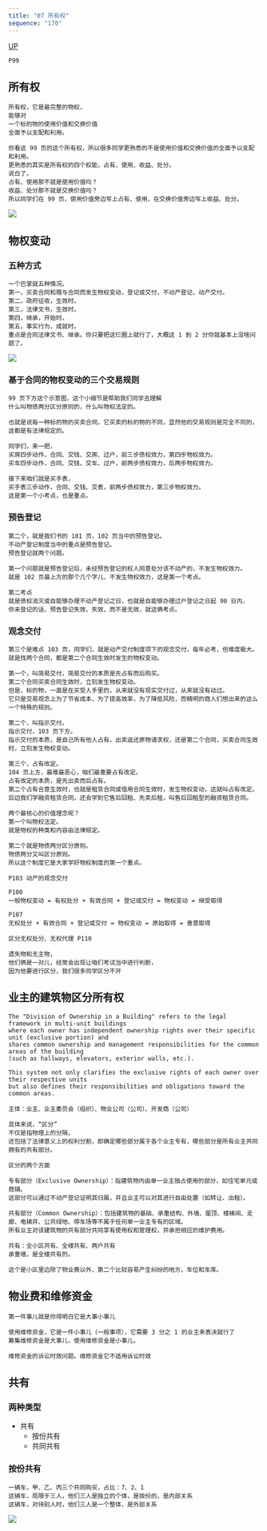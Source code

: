 ```yaml
---
title: "07 所有权"
sequence: "170"
---
```


[UP](/law/civil-law-index.html)


```text
P99
```

## 所有权

```text
所有权，它是最完整的物权，
能够对
一个标的物的使用价值和交换价值
全面予以支配和利用。
```

```text
你看这 99 页的这个所有权，所以很多同学更熟悉的不是使用价值和交换价值的全面予以支配和利用。
更熟悉的其实是所有权的四个权能，占有、使用、收益、处分。
说白了，
占有、使用那不就是使用价值吗？
收益、处分那不就是交换价值吗？
所以同学们在 99 页，使用价值旁边写上占有、使用，在交换价值旁边写上收益、处分。
```

![](/assets/images/law/civil/物权-所有权.svg)

## 物权变动

### 五种方式

```text
一个巴掌就五种情况。
第一，买卖合同和赠与合同而发生物权变动，登记或交付，不动产登记，动产交付。
第二，政府征收，生效时。
第三，法律文书，生效时。
第四，继承，开始时。
第五，事实行为，成就时。
重点是合同法律文书、继承。你只要把这仨圈上就行了，大概这 1 到 2 分你就基本上没啥问题了。
```

![](/assets/images/law/civil/物权-所有权-物权变动.svg)

### 基于合同的物权变动的三个交易规则

```text
99 页下方这个示意图，这个小细节是帮助我们同学去理解
什么叫物债两分区分原则的，什么叫物权法定的。

也就是说每一种标的物的买卖合同，它买卖的标的物的不同，显然他的交易规则是完全不同的，这都是有法律规定的。

同学们，来一把，
买房四步动作，合同、交钱、交房、过户，前三步债权效力，第四步物权效力。
买车四步动作，合同、交钱、交车、过户，前两步债权效力，后两步物权效力。

接下来咱们就是买手表，
买手表三步动作，合同、交钱、交表，前两步债权效力，第三步物权效力。
这是第一个小考点，也是重点。
```

### 预告登记

```text
第二个，就是我们书的 101 页，102 页当中的预告登记。
不动产登记制度当中的重点是预告登记。
预告登记就两个问题。

第一个问题就是预告登记后，未经预告登记的权人同意处分该不动产的，不发生物权效力。
就是 102 页最上方的那个几个字儿，不发生物权效力，这是第一个考点。

第二考点
就是债权消灭或自能够办理不动产登记之日，也就是自能够办理过户登记之日起 90 日内，
你未登记的话，预告登记失效，失效，而不是无效，就这俩考点。
```

### 观念交付

```text
第三个是难点 103 页，同学们，就是动产交付制度项下的观念交付，每年必考，但难度极大。
就是找两个合同，都是第二个合同生效时发生的物权变动。

第一个，叫简易交付，简易交付的本质是先占有而后购买。
第二个合同买卖合同生效时，立刻发生物权变动。
但是，标的物，一直是在买受人手里的，从来就没有现实交付过，从来就没有动过。
它只是交易观念上为了节省成本，为了提高效率，为了降低风险，而精明的商人们想出来的这么一个特殊的规则。

第二个，叫指示交付。
指示交付，103 页下方。
指示交付的本质，是自己所有他人占有，出卖返还原物请求权，还是第二个合同，买卖合同生效时，立刻发生物权变动。

第三个，占有改定。
104 页上方，最难最恶心，咱们最重要占有改定。
占有改定的本质，是先出卖而后占有。
第二个占有合意生效时，也就是租赁合同或借用合同生效时，发生物权变动，这就叫占有改定。
后边我们学融资租赁合同，还会学到它售后回租、先卖后租，叫售后回租型的融资租赁合同。
```

```text
两个最核心的价值理念呢？
第一个叫物权法定。
就是物权的种类和内容由法律规定。

第二个就是物债两分区分原则。
物债两分又叫区分原则。
所以这个制度它是大家学好物权制度的第一个重点。
```


```text
P103 动产的观念交付
```


```text
P100
一般物权变动 = 有权处分 + 有效合同 + 登记或交付 = 物权变动 = 继受取得
```

```text
P107
无权处分 + 有效合同 + 登记或交付 = 物权变动 = 原始取得 = 善意取得
```

```text
区分无权处分、无权代理 P110
```

```text
遗失物和无主物，
他们俩是一对儿，经常会出现让咱们考试当中进行判断，
因为他要进行区分，我们很多同学区分不开
```

## 业主的建筑物区分所有权

```text
The "Division of Ownership in a Building" refers to the legal framework in multi-unit buildings
where each owner has independent ownership rights over their specific unit (exclusive portion) and
shares common ownership and management responsibilities for the common areas of the building 
(such as hallways, elevators, exterior walls, etc.). 

This system not only clarifies the exclusive rights of each owner over their respective units 
but also defines their responsibilities and obligations toward the common areas.
```

```text
主体：业主、业主委员会（组织）、物业公司（公司）、开发商（公司）
```

```text
具体来说，“区分”
不仅是指物理上的分隔，
还包括了法律意义上的权利分割，即确定哪些部分属于各个业主专有，哪些部分是所有业主共同拥有的共有部分。
```

```text
区分的两个方面

专有部分（Exclusive Ownership）：指建筑物内由单一业主独占使用的部分，如住宅单元或商铺。
这部分可以通过不动产登记证明其归属，并且业主可以对其进行自由处置（如转让、出租）。

共有部分（Common Ownership）：包括建筑物的基础、承重结构、外墙、屋顶、楼梯间、走廊、电梯井、公共绿地、停车场等不属于任何单一业主专有的区域。
所有业主对该建筑物的共有部分共同享有使用权和管理权，并承担相应的维护费用。
```

```text
共有：全小区共有、全楼共有、两户共有
承重墙，是全楼共有的。
```

```text
这个是小区里边除了物业费以外，第二个比较容易产生纠纷的地方，车位和车库。
```

## 物业费和维修资金

```text
第一件事儿就是你得明白它是大事小事儿

使用维修资金，它是一件小事儿（一般事项），它需要 3 分之 1 的业主来表决就行了
筹集维修资金是大事儿，使用维修资金是小事儿。

维修资金的诉讼时效问题。维修资金它不适用诉讼时效
```

## 共有

### 两种类型

- 共有
    - 按份共有
    - 共同共有

### 按份共有

```text
一辆车，甲、乙、丙三个共同购买，占比：7、2、1
这辆车，局限于三人，他们三人是独立的个体，是按份的，是内部关系
这辆车，对待别人时，他们三人是一个整体，是外部关系
```

![](/assets/images/law/civil/物权-所有权-共有-按份共有.svg)

